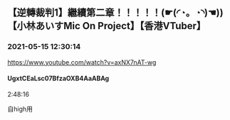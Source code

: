 ## 【逆轉裁判1】繼續第二章！！！！！(☛(◜◔。◔◝)☚)) 【小林あいすMic On Project】【香港VTuber】
### 2021-05-15 12:30:14
https://www.youtube.com/watch?v=axNX7nAT-wg
#### UgxtCEaLsc07BfzaOXB4AaABAg
2:48:16

自high用

